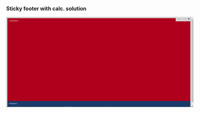 **Sticky footer with calc. solution**

![sticky-footer-calc](https://github.com/lazarnorberto/common-components/blob/master/footers/sticky-footer-calc/sticky-footer-calc.PNG)